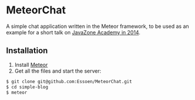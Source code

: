 MeteorChat
==========

A simple chat application written in the Meteor framework, to be used as an example for a short talk on [JavaZone Academy in 2014](https://abakus.no/event/1456-javazone-academy/).

## Installation
1. Install [Meteor](https://www.meteor.com/) 
2. Get all the files and start the server:
```bash
$ git clone git@github.com:Essoen/MeteorChat.git
$ cd simple-blog
$ meteor
```

